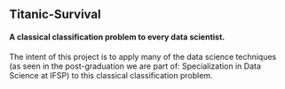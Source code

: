 ## Titanic-Survival

#### A classical classification problem to every data scientist.

The intent of this project is to apply many of the data science techniques (as seen in the post-graduation we are part of: Specialization in Data Science at IFSP) to this classical classification problem.
